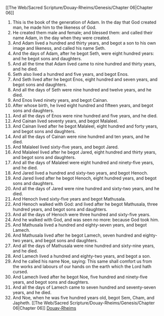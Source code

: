 [[The Web/Sacred Scripture/Douay-Rheims/Genesis/Chapter 06|Chapter 06]]
1. This is the book of the generation of Adam. In the day that God created man, he made him to the likeness of God.
2. He created them male and female; and blessed them: and called their name Adam, in the day when they were created.
3. And Adam lived a hundred and thirty years, and begot a son to his own image and likeness, and called his name Seth.
4. And the days of Adam, after he begot Seth, were eight hundred years: and he begot sons and daughters.
5. And all the time that Adam lived came to nine hundred and thirty years, and he died.
6. Seth also lived a hundred and five years, and begot Enos.
7. And Seth lived after he begot Enos, eight hundred and seven years, and begot sons and daughters.
8. And all the days of Seth were nine hundred and twelve years, and he died.
9. And Enos lived ninety years, and begot Cainan.
10. After whose birth, he lived eight hundred and fifteen years, and begot sons and daughters.
11. And all the days of Enos were nine hundred and five years, and he died.
12. And Cainan lived seventy years, and begot Malaleel.
13. And Cainan lived after he begot Malaleel, eight hundred and forty years, and begot sons and daughters.
14. And all the days of Cainan were nine hundred and ten years, and he died.
15. And Malaleel lived sixty-five years, and begot Jared.
16. And Malaleel lived after he begot Jared, eight hundred and thirty years, and begot sons and daughters.
17. And all the days of Malaleel were eight hundred and ninety-five years, and he died.
18. And Jared lived a hundred and sixty-two years, and begot Henoch.
19. And Jared lived after he begot Henoch, eight hundred years, and begot sons and daughters.
20. And all the days of Jared were nine hundred and sixty-two years, and he died.
21. And Henoch lived sixty-five years and begot Mathusala.
22. And Henoch walked with God: and lived after he begot Mathusala, three hundred years, and begot sons and daughters.
23. And all the days of Henoch were three hundred and sixty-five years.
24. And he walked with God, and was seen no more: because God took him.
25. And Mathusala lived a hundred and eighty-seven years, and begot Lamech.
26. And Mathusala lived after he begot Lamech, seven hundred and eighty-two years, and begot sons and daughters.
27. And all the days of Mathusala were nine hundred and sixty-nine years, and he died.
28. And Lamech lived a hundred and eighty-two years, and begot a son.
29. And he called his name Noe, saying: This same shall comfort us from the works and labours of our hands on the earth which the Lord hath cursed.
30. And Lamech lived after he begot Noe, five hundred and ninety-five years, and begot sons and daughters.
31. And all the days of Lamech came to seven hundred and seventy-seven years, and he died.
32. And Noe, when he was five hundred years old, begot Sem, Cham, and Japheth.
[[The Web/Sacred Scripture/Douay-Rheims/Genesis/Chapter 06|Chapter 06]]
[Douay-Rheims](../Douay-Rheimsindex.md)
